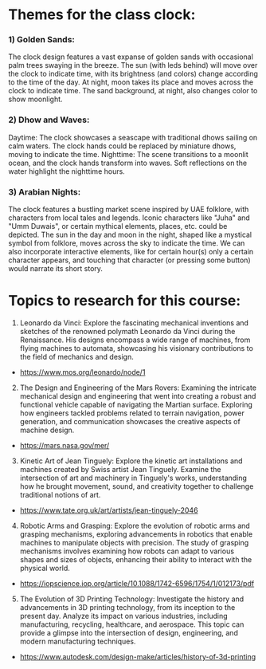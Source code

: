 # Themes for the class clock:

### 1) Golden Sands:
The clock design features a vast expanse of golden sands with occasional palm trees swaying in the breeze. The sun (with leds behind) will move over the clock
to indicate time, with its brightness (and colors) change according to the time of the day. At night, moon takes its place and moves across the clock to indicate time. 
The sand background, at night, also changes color to show moonlight.

### 2) Dhow and Waves:
Daytime: The clock showcases a seascape with traditional dhows sailing on calm waters. The clock hands could be replaced by miniature dhows, moving to indicate the time.
Nighttime: The scene transitions to a moonlit ocean, and the clock hands transform into  waves. Soft reflections on the water highlight the nighttime hours.

### 3) Arabian Nights:
The clock features a bustling market scene inspired by UAE folklore, with characters from local tales and legends. Iconic characters like "Juha" and
"Umm Duwais", or certain mythical elements, places, etc. could be depicted. The sun in the day and moon in the night, shaped like a mystical symbol from folklore, 
moves across the sky to indicate the time. We can also incorporate interactive elements, like for certain hour(s) only a certain character appears, and
touching that character (or pressing some button) would narrate its short story. 


# Topics to research for this course:

1) Leonardo da Vinci: Explore the fascinating mechanical inventions and sketches of the renowned polymath Leonardo da Vinci during the Renaissance. 
His designs encompass a wide range of machines, from flying machines to automata, showcasing his visionary contributions to the field of mechanics and design. 
- https://www.mos.org/leonardo/node/1

2) The Design and Engineering of the Mars Rovers:
Examining the intricate mechanical design and engineering that went into creating a robust and functional vehicle capable of navigating the Martian surface. 
Exploring how engineers tackled problems related to terrain navigation, power generation, and communication showcases the creative aspects of machine design.
- https://mars.nasa.gov/mer/

3) Kinetic Art of Jean Tinguely:
Explore the kinetic art installations and machines created by Swiss artist Jean Tinguely. Examine the intersection of art and machinery in 
Tinguely's works, understanding how he brought movement, sound, and creativity together to challenge traditional notions of art.
- https://www.tate.org.uk/art/artists/jean-tinguely-2046

4) Robotic Arms and Grasping:
Explore the evolution of robotic arms and grasping mechanisms, exploring advancements in robotics that enable machines to manipulate objects with precision.
The study of grasping mechanisms involves examining how robots can adapt to various shapes and sizes of objects, enhancing their ability to interact with the physical world.
- https://iopscience.iop.org/article/10.1088/1742-6596/1754/1/012173/pdf

5) The Evolution of 3D Printing Technology:
Investigate the history and advancements in 3D printing technology, from its inception to the present day. Analyze its impact on various industries,
including manufacturing, recycling, healthcare, and aerospace. This topic can provide a glimpse into the intersection of design, engineering, and 
modern manufacturing techniques.
- https://www.autodesk.com/design-make/articles/history-of-3d-printing
